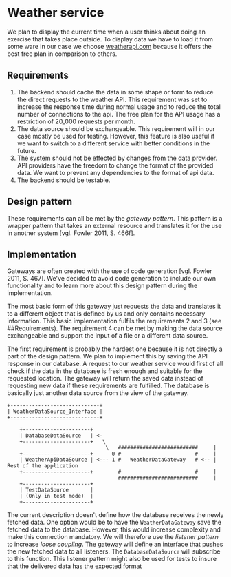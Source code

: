# Weather service
We plan to display the current time when a user thinks about doing an exercise that takes place outside. To display data we have to load it from some ware in our case we choose [weatherapi.com](weatherapi.com) because it offers the best free plan in comparison to others.

## Requirements
1. The backend should cache the data in some shape or form to reduce the direct requests to the weather API. This requirement was set to increase the response time during normal usage and to reduce the total number of connections to the api. The free plan for the API usage has a restriction of 20_000 requests per month.
2. The data source should be exchangeable. This requirement will in our case mostly be used for testing. However, this feature is also useful if we want to switch to a different service with better conditions in the future.
3. The system should not be effected by changes from the data provider. API providers have the freedom to change the format of the provided data. We want to prevent any dependencies to the format of api data.
4. The backend should be testable.

## Design pattern
These requirements can all be met by the _gateway pattern_. This pattern is a wrapper pattern that takes an external resource and translates it for the use in another system [vgl. Fowler 2011, S. 466f].

## Implementation
Gateways are often created with the use of code generation [vgl. Fowler 2011, S. 467]. We've decided to avoid code generation to include our own functionality and to learn more about this design pattern during the implementation.

The most basic form of this gateway just requests the data and translates it to a different object that is defined by us and only contains necessary information. This basic implementation fulfils the requirements 2 and 3 (see ##Requirements). The requirement 4 can be met by making the data source exchangeable and support the input of a file or a different data source. 

The first requirement is probably the hardest one because it is not directly a part of the design pattern. We plan to implement this by saving the API response in our database. A request to our weather service would first of all check if the data in the database is fresh enough and suitable for the requested location. The gateway will return the saved data instead of requesting new data if these requirements are fulfilled. The database is basically just another data source from the view of the gateway.

```
+-----------------------------+
| WeatherDataSource_Interface |
+-----------------------------+

    +----------------------+
    | DatabaseDataSource   | <-
    +----------------------+   \
                                \   ##########################     |
    +----------------------+      0 #                        #     |
    | WeatherApiDataSource | <--- 1 #   WeatherDataGateway   # <-- | Rest of the application
    +----------------------+        #                        #     |
                                    ##########################     |
    +----------------------+
    | TestDataSource       |
    | (Only in test mode)  |
    +----------------------+
```

The current description doesn't define how the database receives the newly fetched data. One option would be to have the `WeatherDataGateway` save the fetched data to the database. However, this would increase complexity and make this connection mandatory. We will therefore use the _listener pattern_ to increase _loose coupling_. The gateway will define an interface that pushes the new fetched data to all listeners. The `DatabaseDataSource` will subscribe to this function. This listener pattern might also be used for tests to insure that the delivered data has the expected format

[Fowler 2011]: Source